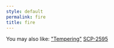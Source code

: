 ```yaml
---
style: default
permalink: fire
title: fire
---
```

You may also like:
["Tempering"](http://scp-wiki.net/goc-tale-sequence-tempering)
[SCP-2595](http://scp-wiki.net/scp-2595)